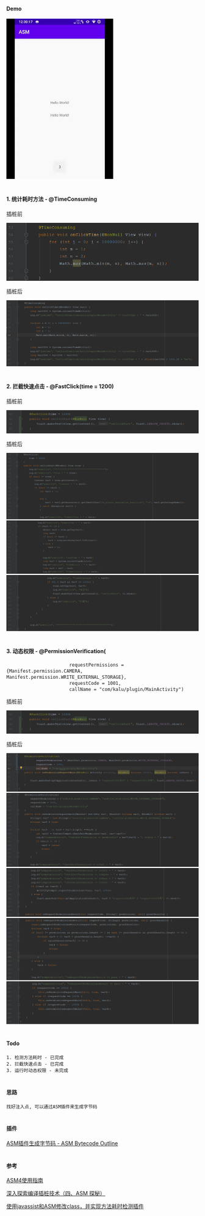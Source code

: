 
#### Demo

![image](https://github.com/153437803/gradle_plugin_asm/blob/master/image.gif )


#
#### 1. 统计耗时方法 - @TimeConsuming

插桩前

![image](https://github.com/153437803/gradle_plugin_asm/blob/master/image20210128122556.png )

插桩后

![image](https://github.com/153437803/gradle_plugin_asm/blob/master/image20210128122649.png )


#
#### 2. 拦截快速点击 - @FastClick(time = 1200)

插桩前

![image](https://github.com/153437803/gradle_plugin_asm/blob/master/image20210128124102.png )

插桩后

![image](https://github.com/153437803/gradle_plugin_asm/blob/master/image20210128124250.png )
![image](https://github.com/153437803/gradle_plugin_asm/blob/master/image20210128124319.png )
![image](https://github.com/153437803/gradle_plugin_asm/blob/master/image20210128124338.png )


#
#### 3. 动态权限 - @PermissionVerification(
                           requestPermissions = {Manifest.permission.CAMERA, Manifest.permission.WRITE_EXTERNAL_STORAGE},
                           requestCode = 1001,
                           callName = "com/kalu/plugin/MainActivity")

插桩前

![image](https://github.com/153437803/gradle_plugin_asm/blob/master/image20210128124102.png )

插桩后

![image](https://github.com/153437803/gradle_plugin_asm/blob/master/image20210129125705.png )
![image](https://github.com/153437803/gradle_plugin_asm/blob/master/image20210129125733.png )
![image](https://github.com/153437803/gradle_plugin_asm/blob/master/image20210129125802.png )
![image](https://github.com/153437803/gradle_plugin_asm/blob/master/image20210129125849.png )
![image](https://github.com/153437803/gradle_plugin_asm/blob/master/image20210129125904.png )

#
#### Todo
```
1. 检测方法耗时 - 已完成
2. 拦截快速点击 - 已完成
3. 运行时动态权限 - 未完成
```

#
#### 思路

```
找好注入点, 可以通过ASM插件来生成字节码
```

#
#### 插件

[ASM插件生成字节码 - ASM Bytecode Outline](https://plugins.jetbrains.com/plugin/5918-asm-bytecode-outline)

#
#### 参考

[ASM4使用指南](https://raw.githubusercontent.com/153437803/plugin_asm_app/master/ASM4%E4%BD%BF%E7%94%A8%E6%8C%87%E5%8D%97.pdf)

[深入探索编译插桩技术（四、ASM 探秘）](https://juejin.im/post/5e8d87c4f265da47ad218e6b)

[使用javassist和ASM修改class，并实现方法耗时检测插件](https://juejin.im/post/5dea581fe51d45581d170b7c)
